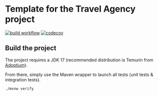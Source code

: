 # Template for the Travel Agency project

[![build workflow](https://github.com/M-KHALLOUKI/travel_agency/actions/workflows/build.yml/badge.svg)](https://github.com/M-KHALLOUKI/travel_agency/actions)
[![codecov](https://codecov.io/gh/M-KHALLOUKI/travel_agency/branch/main/graph/badge.svg)](https://codecov.io/gh/M-KHALLOUKI/travel_agency)

## Build the project

The project requires a JDK 17 (recommended distribution is Temurin from [Adoptium](https://adoptium.net/)).

From there, simply use the Maven wrapper to launch all tests (unit tests & integration tests).

`./mvnw verify`
